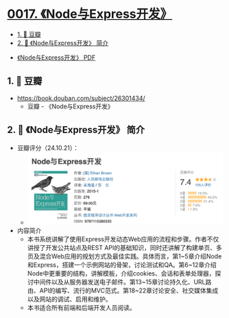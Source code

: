 # [0017. 《Node与Express开发》](https://github.com/Tdahuyou/nodejs/tree/main/0017.%20%E3%80%8ANode%E4%B8%8EExpress%E5%BC%80%E5%8F%91%E3%80%8B)

<!-- region:toc -->
- [1. 🔗 豆瓣](#1--豆瓣)
- [2. 📒 《Node与Express开发》 简介](#2--node与express开发-简介)
<!-- endregion:toc -->
- [《Node与Express开发》 PDF](./Node与Express开发.pdf)

## 1. 🔗 豆瓣

- https://book.douban.com/subject/26301434/
  - 豆瓣 - 《Node与Express开发》

## 2. 📒 《Node与Express开发》 简介

- 豆瓣评分（24.10.21）：
  - ![](md-imgs/2024-10-21-02-47-55.png)
- 内容简介
  - 本书系统讲解了使用Express开发动态Web应用的流程和步骤。作者不仅讲授了开发公共站点及REST API的基础知识，同时还讲解了构建单页、多页及混合Web应用的规划方式及最佳实践。具体而言，第1~5章介绍Node 和Express，搭建一个示例网站的骨架，讨论测试和QA。第6~12章介绍Node中更重要的结构，讲解模板，介绍cookies、会话和表单处理器，探讨中间件以及从服务器发送电子邮件。第13~15章讨论持久化、URL路由、API的编写、流行的MVC范式。第18~22章讨论安全、社交媒体集成以及网站的调试、启用和维护。
  - 本书适合所有前端和后端开发人员阅读。

